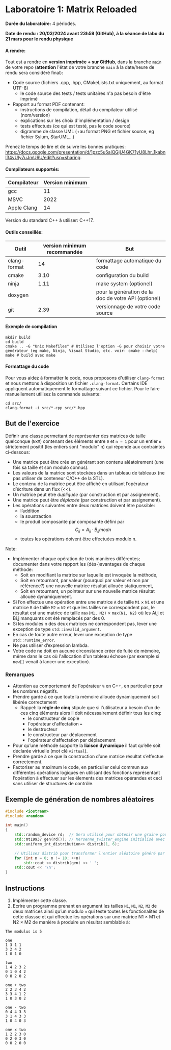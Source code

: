 # Laboratoire 1: Matrix Reloaded

**Durée du laboratoire:** 4 périodes.

**Date de rendu : 20/03/2024 avant 23h59 (GitHub), à la séance de labo du 21 mars pour le rendu physique**

#### A rendre:

Tout est a rendre en **version imprimée + sur GitHub**, dans la branche `main` de votre repo (**attention** l'état de votre branche `main` à la date/heure de rendu sera considéré final):

- Code source (fichiers .cpp, .hpp, CMakeLists.txt uniquement, au format UTF-8)
  - le code source des tests / tests unitaires n'a pas besoin d'être imprimé
- Rapport au format PDF contenant:
  - instructions de compilation, détail du compilateur utilisé (nom/version)
  - explications sur les choix d'implémentation / design
  - tests effectués (ce qui est testé, pas le code source)
  - digramme de classe UML (+au format PNG et fichier source, eg fichier Sylum, StarUML...)

Prenez le temps de lire et de suivre les bonnes pratiques: https://docs.google.com/presentation/d/1pzc5u5aIQGjU4GK71yU8Lhr_1kabnl34vUIy7uJmU6U/edit?usp=sharing.

#### Compilateurs supportés:

| Compilateur | Version minimum |
| ----------- | --------------- |
| gcc         | 11              |
| MSVC        | 2022            |
| Apple Clang | 14              |

Version du standard C++ à utiliser: C++17.

#### Outils conseillés:

| Outil        | version minimum recommandée | But                                                  |
| ------------ | --------------------------- | ---------------------------------------------------- |
| clang-format | 14                          | formattage automatique du code                       |
| cmake        | 3.10                        | configuration du build                               |
| ninja        | 1.11                        | make system (optionel)                               |
| doxygen      |                             | pour la génération de la doc de votre API (optionel) |
| git          | 2.39                        | versionnage de votre code source                     |

#### Exemple de compilation

```shell
mkdir build
cd build
cmake .. -G "Unix Makefiles" # Utilisez l'option -G pour choisir votre générateur (eg make, Ninja, Visual Studio, etc. voir: cmake --help)
make # build avec make
```

#### Formattage du code

Pour vous aidez à formatter le code, nous proposons d'utiliser `clang-format` et nous mettons à disposition un fichier `.clang-format`.
Certains IDE appliquent automatiquement le formattage suivant ce fichier. Pour le faire manuellement utilisez la commande suivante:

```shell
cd src/
clang-format -i src/*.cpp src/*.hpp
```

## But de l'exercice

Définir une classe permettant de représenter des matrices de taille quelconque (`N`x`M`) contenant des éléments entre `0` et `n − 1` pour un entier `n` strictement positif (les entiers sont "modulo" n) qui réponde aux contraintes ci-dessous:

- Une matrice peut être crée en générant son contenu aléatoirement (une fois sa taille et son modulo connus).
- Les valeurs de la matrice sont stockées dans un tableau de tableaux (ne pas utiliser de conteneur C/C++ de la STL).
- Le contenu de la matrice peut être affiché en utilisant l’opérateur d’écriture dans un flux (<<).
- Un matrice peut être _dupliquée_ (par construction et par assignement).
- Une matrice peut être _déplacée_ (par construction et par assignement).
- Les opérations suivantes entre deux matrices doivent être possible:
  - l’addition
  - la soustraction
  - le produit composante par composante défini par $$C{_i}{_j} = A{_i}{_j} · B{_i}{_j} mod n$$
  - toutes les opérations doivent être effectuées modulo n.

Note:

- Implémenter chaque opération de trois manières différentes; documenter dans votre rapport les (dés-)avantages de chaque méthode:
  - Soit en modifiant la matrice sur laquelle est invoquée la méthode,
  - Soit en retournant, par valeur (pourquoi par valeur et non par référence?) une nouvelle matrice résultat allouée statiquement,
  - Soit en retournant, un pointeur sur une nouvelle matrice résultat allouée dynamiquement.
- Si l’on effectue une opération entre une matrice `A` de taille `M1` × `N1` et une matrice `B` de taille `M2` × `N2` et que les tailles ne correspondent pas, le résultat est une matrice de taille `max(M1, M2)` × `max(N1, N2)` où les Ai,j et Bi,j manquants ont été remplacés par des 0.
- Si les modules n des deux matrices ne correspondent pas, lever une exception de type `std::invalid_argument`.
- En cas de toute autre erreur, lever une exception de type `std::runtime_error`.
- Ne pas utiliser d’expression lambda.
- Votre code ne doit en aucune circonstance créer de fuite de mémoire, même dans le cas où l'allocation d'un tableau échoue (par exemple si `new[]` venait à lancer une exception).

### Remarques

- Attention au comportement de l'opérateur `%` en C++, en particulier pour les nombres négatifs.
- Prendre garde à ce que toute la mémoire allouée dynamiquement soit libérée correctement
  - Rappel: la **règle de cinq** stipule que si l'utilisateur a besoin d'un de ces cinq éléments alors il doit nécessairement définir tous les cinq:
    - le constructeur de copie
    - l'opérateur d'affectation `=`
    - le destructeur
    - le constructeur par déplacement
    - l'opérateur d'affectation par déplacement
- Pour qu’une méthode supporte la **liaison dynamique** il faut qu’elle soit déclarée virtuelle (mot clé `virtual`).
- Prendre garde à ce que la construction d’une matrice résultat s’effectue correctement.
- Factoriser au maximum le code, en particulier celui commun aux différentes opérations logiques en utilisant des fonctions représentant l’opération à effectuer sur les élements des matrices opérandes et ceci sans utiliser de structures de contrôle.

## Exemple de génération de nombres aléatoires

```c++
#include <iostream>
#include <random>

int main()
{
    std::random_device rd;  // Sera utilisé pour obtenir une graine pour le moteur de nombres aléatoires
    std::mt19937 gen(rd()); // Mersenne_twister_engine initialisé avec rd()
    std::uniform_int_distribution<> distrib(1, 6);

    // Utilisez distrib pour transformer l'entier aléatoire généré par gen dans l'intervalle [1, 6]
    for (int n = 0; n != 10; ++n)
        std::cout << distrib(gen) << ' ';
    std::cout << '\n';
}
```

## Instructions

1. Implémenter cette classe.
2. Ecrire un programme prenant en argument les tailles `N1`, `M1`, `N2`, `M2` de deux matrices ainsi qu’un modulo `n` qui teste toutes les fonctionalités de cette classse et qui effectue les opérations sur une matrice N1 × M1 et N2 × M2 de manière à produire un résultat semblable à:

```
The modulus is 5

one
1 3 1 1
3 2 4 2
1 0 1 0

two
1 4 2 3 2
0 1 0 4 2
0 0 2 0 2

one + two
2 2 3 4 2
3 3 4 1 2
1 0 3 0 2

one - two
0 4 4 3 3
3 1 4 3 3
1 0 4 0 3

one x two
1 2 2 3 0
0 2 0 3 0
0 0 2 0 0
```

